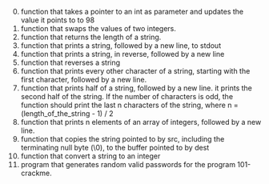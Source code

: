 0. function that takes a pointer to an int as parameter and updates the value it points to to 98
1. function that swaps the values of two integers.
2. function that returns the length of a string.
3. function that prints a string, followed by a new line, to stdout
4. function that prints a string, in reverse, followed by a new line
5. function that reverses a string
6. function that prints every other character of a string, starting with the first character, followed by a new line.
7.  function that prints half of a string, followed by a new line. it prints the second half of the string. If the number of characters is odd, the function should print the last n characters of the string, where n = (length_of_the_string - 1) / 2
8. function that prints n elements of an array of integers, followed by a new line.
9. function that copies the string pointed to by src, including the terminating null byte (\0), to the buffer pointed to by dest
10. function that convert a string to an integer
11.  program that generates random valid passwords for the program 101-crackme.
